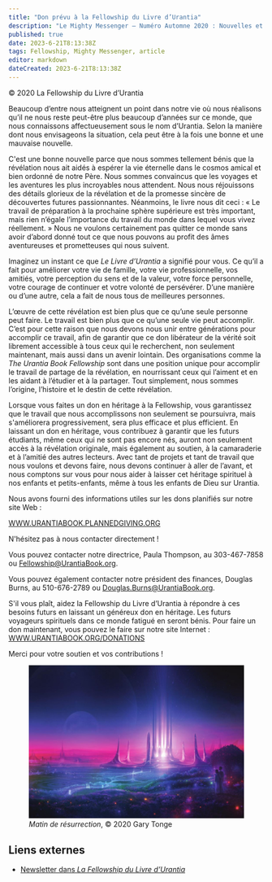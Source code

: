 ```yaml
---
title: "Don prévu à la Fellowship du Livre d’Urantia"
description: "Le Mighty Messenger — Numéro Automne 2020 : Nouvelles et opinions pour les lecteurs du Livre d’Urantia"
published: true
date: 2023-6-21T8:13:38Z
tags: Fellowship, Mighty Messenger, article
editor: markdown
dateCreated: 2023-6-21T8:13:38Z
---
```


<p class="v-card v-sheet theme--light grey lighten-3 px-2">© 2020 La Fellowship du Livre d’Urantia</p>


Beaucoup d’entre nous atteignent un point dans notre vie où nous réalisons qu’il ne nous reste peut-être plus beaucoup d’années sur ce monde, que nous connaissons affectueusement sous le nom d’Urantia. Selon la manière dont nous envisageons la situation, cela peut être à la fois une bonne et une mauvaise nouvelle.

C'est une bonne nouvelle parce que nous sommes tellement bénis que la révélation nous ait aidés à espérer la vie éternelle dans le cosmos amical et bien ordonné de notre Père. Nous sommes convaincus que les voyages et les aventures les plus incroyables nous attendent. Nous nous réjouissons des détails glorieux de la révélation et de la promesse sincère de découvertes futures passionnantes. Néanmoins, le livre nous dit ceci : « Le travail de préparation à la prochaine sphère supérieure est très important, mais rien n’égale l’importance du travail du monde dans lequel vous vivez réellement. » Nous ne voulons certainement pas quitter ce monde sans avoir d’abord donné tout ce que nous pouvons au profit des âmes aventureuses et prometteuses qui nous suivent.

Imaginez un instant ce que _Le Livre d’Urantia_ a signifié pour vous. Ce qu’il a fait pour améliorer votre vie de famille, votre vie professionnelle, vos amitiés, votre perception du sens et de la valeur, votre force personnelle, votre courage de continuer et votre volonté de persévérer. D’une manière ou d’une autre, cela a fait de nous tous de meilleures personnes.

L’œuvre de cette révélation est bien plus que ce qu’une seule personne peut faire. Le travail est bien plus que ce qu’une seule vie peut accomplir. C’est pour cette raison que nous devons nous unir entre générations pour accomplir ce travail, afin de garantir que ce don libérateur de la vérité soit librement accessible à tous ceux qui le recherchent, non seulement maintenant, mais aussi dans un avenir lointain. Des organisations comme la _The Urantia Book Fellowship_ sont dans une position unique pour accomplir le travail de partage de la révélation, en nourrissant ceux qui l’aiment et en les aidant à l’étudier et à la partager. Tout simplement, nous sommes l’origine, l’histoire et le destin de cette révélation.

Lorsque vous faites un don en héritage à la Fellowship, vous garantissez que le travail que nous accomplissons non seulement se poursuivra, mais s'améliorera progressivement, sera plus efficace et plus efficient. En laissant un don en héritage, vous contribuez à garantir que les futurs étudiants, même ceux qui ne sont pas encore nés, auront non seulement accès à la révélation originale, mais également au soutien, à la camaraderie et à l’amitié des autres lecteurs. Avec tant de projets et tant de travail que nous voulons et devons faire, nous devons continuer à aller de l’avant, et nous comptons sur vous pour nous aider à laisser cet héritage spirituel à nos enfants et petits-enfants, même à tous les enfants de Dieu sur Urantia.

Nous avons fourni des informations utiles sur les dons planifiés sur notre site Web :

[WWW.URANTIABOOK.PLANNEDGIVING.ORG](https://urantiabook.plannedgiving.org/)

N'hésitez pas à nous contacter directement !

Vous pouvez contacter notre directrice, Paula Thompson, au 303-467-7858 ou Fellowship@UrantiaBook.org.

Vous pouvez également contacter notre président des finances, Douglas Burns, au 510-676-2789 ou Douglas.Burns@UrantiaBook.org.

S'il vous plaît, aidez la Fellowship du Livre d’Urantia à répondre à ces besoins futurs en laissant un généreux don en héritage. Les futurs voyageurs spirituels dans ce monde fatigué en seront bénis. Pour faire un don maintenant, vous pouvez le faire sur notre site Internet : [WWW.URANTIABOOK.ORG/DONATIONS](https://www.urantiabook.org/DONATIONS)

Merci pour votre soutien et vos contributions !

<figure id="Figure_1" class="image urantiapedia">
<img src="/image/article/The_Mighty_Messenger/2020_Fall/070.jpg">
<figcaption><em>Matin de résurrection</em>, © 2020 Gary Tonge</figcaption>
</figure>

## Liens externes

* [Newsletter dans _La Fellowship du Livre d’Urantia_](https://assetrepository.urantiabook.org/AssetRepository/Communications/Mighty-Messenger/MMFall20.pdf)

<br>

